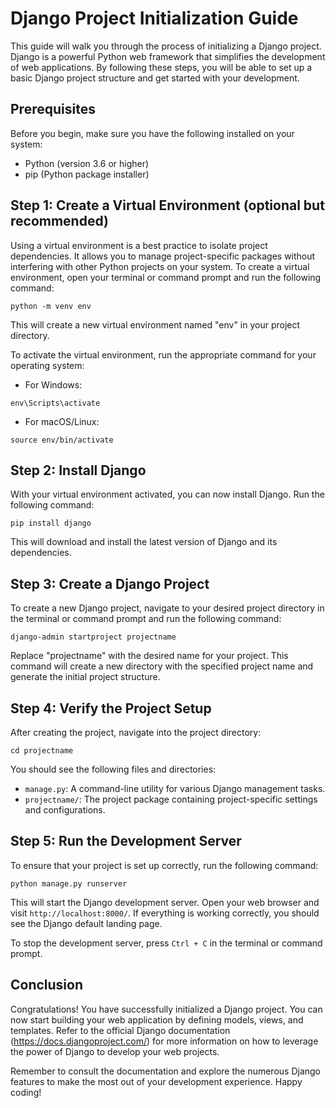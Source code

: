 # Django Project Initialization Guide

This guide will walk you through the process of initializing a Django project. Django is a powerful Python web framework that simplifies the development of web applications. By following these steps, you will be able to set up a basic Django project structure and get started with your development.

## Prerequisites

Before you begin, make sure you have the following installed on your system:

- Python (version 3.6 or higher)
- pip (Python package installer)

## Step 1: Create a Virtual Environment (optional but recommended)

Using a virtual environment is a best practice to isolate project dependencies. It allows you to manage project-specific packages without interfering with other Python projects on your system. To create a virtual environment, open your terminal or command prompt and run the following command:

```shell
python -m venv env
```

This will create a new virtual environment named "env" in your project directory.

To activate the virtual environment, run the appropriate command for your operating system:

- For Windows:

```shell
env\Scripts\activate
```

- For macOS/Linux:

```shell
source env/bin/activate
```

## Step 2: Install Django

With your virtual environment activated, you can now install Django. Run the following command:

```shell
pip install django
```

This will download and install the latest version of Django and its dependencies.

## Step 3: Create a Django Project

To create a new Django project, navigate to your desired project directory in the terminal or command prompt and run the following command:

```shell
django-admin startproject projectname
```

Replace "projectname" with the desired name for your project. This command will create a new directory with the specified project name and generate the initial project structure.

## Step 4: Verify the Project Setup

After creating the project, navigate into the project directory:

```shell
cd projectname
```

You should see the following files and directories:

- `manage.py`: A command-line utility for various Django management tasks.
- `projectname/`: The project package containing project-specific settings and configurations.

## Step 5: Run the Development Server

To ensure that your project is set up correctly, run the following command:

```shell
python manage.py runserver
```

This will start the Django development server. Open your web browser and visit `http://localhost:8000/`. If everything is working correctly, you should see the Django default landing page.

To stop the development server, press `Ctrl + C` in the terminal or command prompt.

## Conclusion

Congratulations! You have successfully initialized a Django project. You can now start building your web application by defining models, views, and templates. Refer to the official Django documentation (https://docs.djangoproject.com/) for more information on how to leverage the power of Django to develop your web projects.

Remember to consult the documentation and explore the numerous Django features to make the most out of your development experience. Happy coding!
